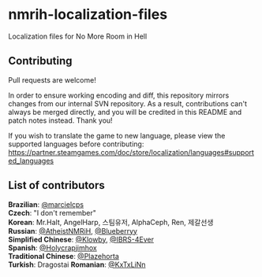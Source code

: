 # nmrih-localization-files
Localization files for No More Room in Hell

## Contributing
Pull requests are welcome!

In order to ensure working encoding and diff, this repository mirrors changes from our internal SVN repository. As a result, contributions can't always be merged directly, and you will be credited in this README and patch notes instead. Thank you!

If you wish to translate the game to new language, please view the supported languages before contributing:\
https://partner.steamgames.com/doc/store/localization/languages#supported_languages

## List of contributors
**Brazilian**: [@marcielcps](https://github.com/marcielcps) \
**Czech**: "I don't remember" \
**Korean**: Mr.Halt, AngelHarp, 스팀유저, AlphaCeph, Ren, 제갈선생 \
**Russian**: [@AtheistNMRiH](https://github.com/AtheistNMRiH), [@Blueberryy](https://github.com/Blueberryy) \
**Simplified Chinese**: [@Klowby](https://github.com/Klowby), [@IBRS-4Ever](https://github.com/IBRS-4Ever) \
**Spanish**: [@Holycrapjimhox](https://github.com/Holycrapjimhox) \
**Traditional Chinese**: [@Plazehorta](https://github.com/Plazehorta) \
**Turkish**: Dragostai
**Romanian**: [@KxTxLiNn](https://github.com/KxTxLiNn)
